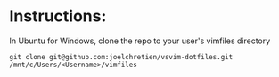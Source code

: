 # Instructions:

In Ubuntu for Windows, clone the repo to your user's vimfiles directory

    git clone git@github.com:joelchretien/vsvim-dotfiles.git /mnt/c/Users/<Username>/vimfiles
